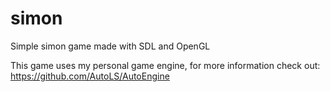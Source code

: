# simon
Simple simon game made with SDL and OpenGL

This game uses my personal game engine, for more information check out: https://github.com/AutoLS/AutoEngine 
